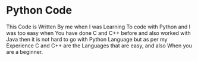 # Python Code
This Code is Written By me when I was Learning To code with Python and I was too easy when You have done C and C++ before and also worked with Java then it is not hard to go with Python Language
but as per my Experience C and C++ are the Languages that are easy, and also When you are a beginner.
